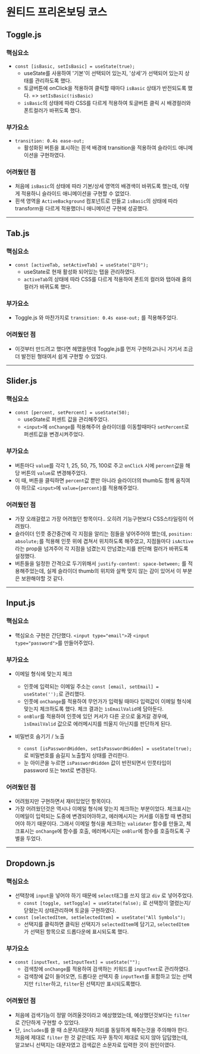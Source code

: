 # 원티드 프리온보딩 코스

## Toggle.js

### 핵심요소

- `const [isBasic, setIsBasic] = useState(true);`
  - useState를 사용하여 '기본'이 선택되어 있는지, '상세'가 선택되어 있는지 상태를 관리하도록 했다.
  - 토글버튼에 onClick을 적용하여 클릭할 때마다 `isBasic` 상태가 반전되도록 했다. => `setIsBasic(!isBasic)`
  - `isBasic`의 상태에 따라 CSS를 다르게 적용하여 토글버튼 클릭 시 배경컬러와 폰트컬러가 바뀌도록 했다.

### 부가요소

- `transition: 0.4s ease-out;`
  - 활성화된 버튼을 표시하는 흰색 배경에 transition을 적용하여 슬라이드 애니메이션을 구현하였다.

### 어려웠던 점

- 처음에 `isBasic`의 상태에 따라 기본/상세 영역의 배경색이 바뀌도록 했는데, 이렇게 적용하니 슬라이드 애니메이션을 구현할 수 없었다.
- 흰색 영역을 `ActiveBackground` 컴포넌트로 만들고 `isBasic`의 상태에 따라 transform을 다르게 적용했더니 애니메이션 구현에 성공했다.

---

## Tab.js

### 핵심요소

- `const [activeTab, setActiveTab] = useState("감자");`
  - useState로 현재 활성화 되어있는 탭을 관리하였다.
  - `activeTab`의 상태에 따라 CSS를 다르게 적용하여 폰트의 컬러와 탭아래 줄의 컬러가 바뀌도록 했다.

### 부가요소

- Toggle.js 와 마찬가지로 `transition: 0.4s ease-out;` 를 적용해주었다.

### 어려웠던 점

- 이것부터 만드려고 했다면 헤맸을텐데 Toggle.js를 먼저 구현하고나니 거기서 조금 더 발전된 형태여서 쉽게 구현할 수 있었다.

---

## Slider.js

### 핵심요소

- `const [percent, setPercent] = useState(50);`
  - useState로 퍼센트 값을 관리해주었다.
  - `<input>`에 `onChange`를 적용해주어 슬라이더를 이동할때마다 `setPercent`로 퍼센트값을 변경시켜주었다.

### 부가요소

- 버튼마다 `value`를 각각 1, 25, 50, 75, 100로 주고 `onClick` 시에 `percent`값을 해당 버튼의 `value`로 변경해주었다.
- 이 때, 버튼을 클릭하면 `percent`값 뿐만 아니라 슬라이더의 thumb도 함께 움직여야 하므로 `<input>`에 `value={percent}`를 적용해주었다.

### 어려웠던 점

- 가장 오래걸렸고 가장 어려웠던 항목이다.. 오히려 기능구현보다 CSS스타일링이 어려웠다.
- 슬라이더 인풋 중간중간에 각 지점을 알리는 점들을 넣어주어야 했는데, `position: absolute;`를 적용해 인풋 위에 겹쳐서 위치하도록 해주었고, 지점들마다 `isActive`라는 prop을 넘겨주어 각 지점을 넘겼는지 안넘겼는지를 판단해 컬러가 바뀌도록 설정했다.
- 버튼들을 일정한 간격으로 두기위해서 `justify-content: space-between;` 를 적용해주었는데, 실제 슬라이더 thumb의 위치와 살짝 맞지 않는 감이 있어서 이 부분은 보완해야할 것 같다.

---

## Input.js

### 핵심요소

- 핵심요소 구현은 간단했다. `<input type="email">`과 `<input type="password">`를 만들어주었다.

### 부가요소

- 이메일 형식에 맞는지 체크

  - 인풋에 입력되는 이메일 주소는 `const [email, setEmail] = useState('');`로 관리했다.
  - 인풋에 `onChange`를 적용하여 무언가가 입력될 때마다 입력값이 이메일 형식에 맞는지 체크하도록 했다. 체크 결과는 `ìsEmailValid`에 담아둔다.
  - `onBlur`를 적용하여 인풋에 있던 커서가 다른 곳으로 옮겨갈 경우에, `ìsEmailValid` 값으로 에러메시지를 띄울지 아닌지를 판단하게 된다.

- 비밀번호 숨기기 / 노출
  - `const [isPasswordHidden, setIsPasswordHidden] = useState(true);` 로 비밀번호를 숨길지 노출할지 상태를 관리한다.
  - 눈 아이콘을 누르면 `isPasswordHidden` 값이 반전되면서 인풋타입이 password 또는 text로 변경된다.

### 어려웠던 점

- 어려웠지만 구현하면서 재미있었던 항목이다.
- 가장 어려웠던것은 역시나 이메일 형식에 맞는지 체크하는 부분이었다. 체크표시는 이메일이 입력되는 도중에 변경되어야하고, 에러메시지는 커서를 이동할 때 변경되어야 하기 때문이다. 그래서 이메일 형식을 체크하는 `validater` 함수를 만들고, 체크표시는 `onChange`에 함수를 호출, 에러메시지는 `onBlur`에 함수를 호출하도록 구별을 두었다.

---

## Dropdown.js

### 핵심요소

- 선택창에 `input`을 넣어야 하기 때문에 `select`태그를 쓰지 않고 `div` 로 넣어주었다.
  - `const [toggle, setToggle] = useState(false);` 로 선택창이 열렸는지/닫혔는지 상태관리하며 토글을 구현하였다.
- `const [selectedItem, setSelectedItem] = useState("All Symbols");`
  - 선택지를 클릭하면 클릭된 선택지가 `selectedItem`에 담기고, `selectedItem`가 선택된 항목으로 드롭다운에 표시되도록 했다.

### 부가요소

- `const [inputText, setInputText] = useState("");`
  - 검색창에 `onChange`를 적용하여 검색하는 키워드를 `inputText`로 관리하였다.
  - 검색창에 값이 들어오면, 드롭다운 선택지 중 `inputText`를 포함하고 있는 선택지만 `filter`하고, `filter`된 선택지만 표시되도록했다.

### 어려웠던 점

- 처음에 검색기능이 정말 어려울것이라고 예상했었는데, 예상했던것보다는 `filter`로 간단하게 구현할 수 있었다.
- 단, `includes`를 쓸 때 소문자/대문자 처리를 동일하게 해주는것을 주의해야 한다. 처음에 제대로 `filter` 한 것 같은데도 자꾸 동작이 제대로 되지 않아 답답했는데, 알고보니 선택지는 대문자였고 검색값은 소문자로 입력한 것이 원인이였다.
